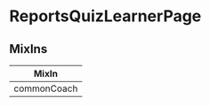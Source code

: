# ReportsQuizLearnerPage

## MixIns

<!-- @vuese:ReportsQuizLearnerPage:mixIns:start -->
|MixIn|
|---|
|commonCoach|

<!-- @vuese:ReportsQuizLearnerPage:mixIns:end -->
